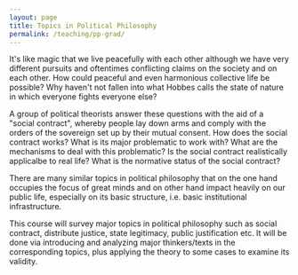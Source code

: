 ```yaml
---
layout: page
title: Topics in Political Philosophy
permalink: /teaching/pp-grad/
---
```


It's like magic that we live peacefully with each other although we have very different pursuits and oftentimes conflicting claims on the society and on each other. How could peaceful and even harmonious collective life be possible? Why haven't not fallen into what Hobbes calls the state of nature in which everyone fights everyone else? 

A group of political theorists answer these questions with the aid of a "social contract", whereby people lay down arms and comply with the orders of the sovereign set up by their mutual consent. How does the social contract works? What is its major problematic to work with? What are the mechanisms to deal with this problematic? Is the social contract realistically applicalbe to real life? What is the normative status of the social contract? 

There are many similar topics in political philosophy that on the one hand occupies the focus of great minds and on other hand impact heavily on our public life, especially on its basic structure, i.e. basic institutional infrastructure. 

This course will survey major topics in political philosophy such as social contract, distribute justice, state legitimacy, public justification etc. It will be done via introducing and analyzing major thinkers/texts in the corresponding topics, plus applying the theory to some cases to examine its validity.
